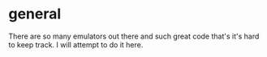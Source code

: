# general
There are so many emulators out there and such great code that's it's hard to keep track. I will attempt to do it here.
